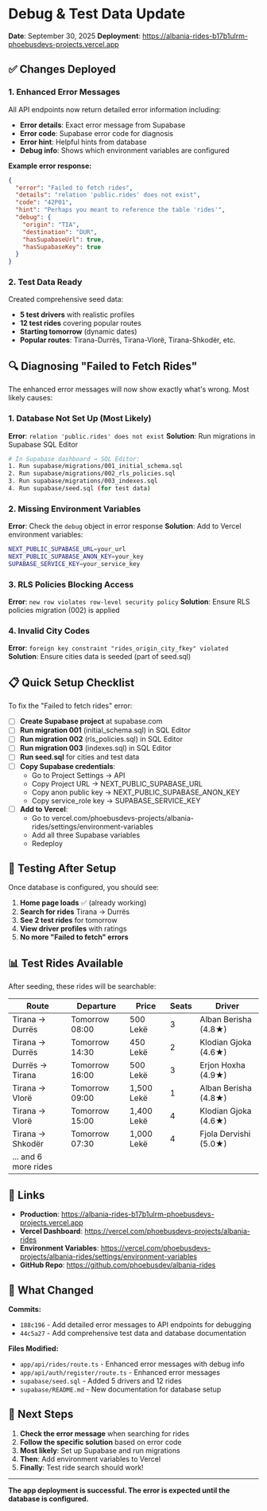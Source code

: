 # Debug & Test Data Update

**Date**: September 30, 2025
**Deployment**: https://albania-rides-b17b1ulrm-phoebusdevs-projects.vercel.app

## ✅ Changes Deployed

### 1. Enhanced Error Messages
All API endpoints now return detailed error information including:
- **Error details**: Exact error message from Supabase
- **Error code**: Supabase error code for diagnosis
- **Error hint**: Helpful hints from database
- **Debug info**: Shows which environment variables are configured

**Example error response:**
```json
{
  "error": "Failed to fetch rides",
  "details": "relation 'public.rides' does not exist",
  "code": "42P01",
  "hint": "Perhaps you meant to reference the table 'rides'",
  "debug": {
    "origin": "TIA",
    "destination": "DUR",
    "hasSupabaseUrl": true,
    "hasSupabaseKey": true
  }
}
```

### 2. Test Data Ready
Created comprehensive seed data:
- **5 test drivers** with realistic profiles
- **12 test rides** covering popular routes
- **Starting tomorrow** (dynamic dates)
- **Popular routes**: Tirana-Durrës, Tirana-Vlorë, Tirana-Shkodër, etc.

## 🔍 Diagnosing "Failed to Fetch Rides"

The enhanced error messages will now show exactly what's wrong. Most likely causes:

### 1. **Database Not Set Up** (Most Likely)
**Error**: `relation 'public.rides' does not exist`
**Solution**: Run migrations in Supabase SQL Editor
```bash
# In Supabase dashboard → SQL Editor:
1. Run supabase/migrations/001_initial_schema.sql
2. Run supabase/migrations/002_rls_policies.sql
3. Run supabase/migrations/003_indexes.sql
4. Run supabase/seed.sql (for test data)
```

### 2. **Missing Environment Variables**
**Error**: Check the `debug` object in error response
**Solution**: Add to Vercel environment variables:
```bash
NEXT_PUBLIC_SUPABASE_URL=your_url
NEXT_PUBLIC_SUPABASE_ANON_KEY=your_key
SUPABASE_SERVICE_KEY=your_service_key
```

### 3. **RLS Policies Blocking Access**
**Error**: `new row violates row-level security policy`
**Solution**: Ensure RLS policies migration (002) is applied

### 4. **Invalid City Codes**
**Error**: `foreign key constraint "rides_origin_city_fkey" violated`
**Solution**: Ensure cities data is seeded (part of seed.sql)

## 📋 Quick Setup Checklist

To fix the "Failed to fetch rides" error:

- [ ] **Create Supabase project** at supabase.com
- [ ] **Run migration 001** (initial_schema.sql) in SQL Editor
- [ ] **Run migration 002** (rls_policies.sql) in SQL Editor
- [ ] **Run migration 003** (indexes.sql) in SQL Editor
- [ ] **Run seed.sql** for cities and test data
- [ ] **Copy Supabase credentials**:
  - Go to Project Settings → API
  - Copy Project URL → NEXT_PUBLIC_SUPABASE_URL
  - Copy anon public key → NEXT_PUBLIC_SUPABASE_ANON_KEY
  - Copy service_role key → SUPABASE_SERVICE_KEY
- [ ] **Add to Vercel**:
  - Go to vercel.com/phoebusdevs-projects/albania-rides/settings/environment-variables
  - Add all three Supabase variables
  - Redeploy

## 🧪 Testing After Setup

Once database is configured, you should see:

1. **Home page loads** ✅ (already working)
2. **Search for rides** Tirana → Durrës
3. **See 2 test rides** for tomorrow
4. **View driver profiles** with ratings
5. **No more "Failed to fetch" errors**

## 📊 Test Rides Available

After seeding, these rides will be searchable:

| Route | Departure | Price | Seats | Driver |
|-------|-----------|-------|-------|--------|
| Tirana → Durrës | Tomorrow 08:00 | 500 Lekë | 3 | Alban Berisha (4.8★) |
| Tirana → Durrës | Tomorrow 14:30 | 450 Lekë | 2 | Klodian Gjoka (4.6★) |
| Durrës → Tirana | Tomorrow 16:00 | 500 Lekë | 3 | Erjon Hoxha (4.9★) |
| Tirana → Vlorë | Tomorrow 09:00 | 1,500 Lekë | 1 | Alban Berisha (4.8★) |
| Tirana → Vlorë | Tomorrow 15:00 | 1,400 Lekë | 4 | Klodian Gjoka (4.6★) |
| Tirana → Shkodër | Tomorrow 07:30 | 1,000 Lekë | 4 | Fjola Dervishi (5.0★) |
| ... and 6 more rides |

## 🔗 Links

- **Production**: https://albania-rides-b17b1ulrm-phoebusdevs-projects.vercel.app
- **Vercel Dashboard**: https://vercel.com/phoebusdevs-projects/albania-rides
- **Environment Variables**: https://vercel.com/phoebusdevs-projects/albania-rides/settings/environment-variables
- **GitHub Repo**: https://github.com/phoebusdev/albania-rides

## 📝 What Changed

**Commits:**
- `188c196` - Add detailed error messages to API endpoints for debugging
- `44c5a27` - Add comprehensive test data and database documentation

**Files Modified:**
- `app/api/rides/route.ts` - Enhanced error messages with debug info
- `app/api/auth/register/route.ts` - Enhanced error messages
- `supabase/seed.sql` - Added 5 drivers and 12 rides
- `supabase/README.md` - New documentation for database setup

## 🎯 Next Steps

1. **Check the error message** when searching for rides
2. **Follow the specific solution** based on error code
3. **Most likely**: Set up Supabase and run migrations
4. **Then**: Add environment variables to Vercel
5. **Finally**: Test ride search should work!

---

**The app deployment is successful. The error is expected until the database is configured.**